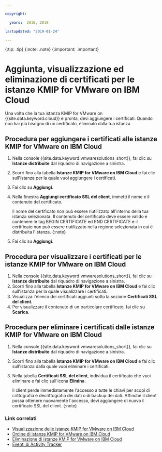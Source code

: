 ```yaml
---

copyright:

  years:  2016, 2019

lastupdated: "2019-01-24"

---
```


{:tip: .tip}
{:note: .note}
{:important: .important}

# Aggiunta, visualizzazione ed eliminazione di certificati per le istanze KMIP for VMware on IBM Cloud

Una volta che la tua istanza KMIP for VMware on {{site.data.keyword.cloud}} è pronta, devi aggiungere i certificati. Quando non hai più bisogno di un certificato, eliminalo dalla tua istanza.

## Procedura per aggiungere i certificati alle istanze KMIP for VMware on IBM Cloud

1. Nella console {{site.data.keyword.vmwaresolutions_short}}, fai clic su **Istanze distribuite** dal riquadro di navigazione a sinistra.
2. Scorri fino alla tabella **Istanze KMIP for VMware on IBM Cloud** e fai clic sull'istanza per la quale vuoi aggiungere i certificati.
3. Fai clic su **Aggiungi**.
4. Nella finestra **Aggiungi certificato SSL del client**, immetti il nome e il contenuto del certificato.

   Il nome del certificato non può essere riutilizzato all'interno della tua istanza selezionata. Il contenuto del certificato deve essere valido e contenere le tag BEGIN CERTIFICATE ed END CERTIFICATE e il certificato non può essere riutilizzato nella regione selezionata in cui è distribuita l'istanza.
   {:note}
5. Fai clic su **Aggiungi**.

## Procedura per visualizzare i certificati per le istanze KMIP for VMware on IBM Cloud

1. Nella console {{site.data.keyword.vmwaresolutions_short}}, fai clic su **Istanze distribuite** dal riquadro di navigazione a sinistra.
2. Scorri fino alla tabella **Istanze KMIP for VMware on IBM Cloud** e fai clic sull'istanza per la quale visualizzare i certificati.
3. Visualizza l'elenco dei certificati aggiunti sotto la sezione **Certificati SSL del client**.
4. Per visualizzare il contenuto di un particolare certificato, fai clic su **Scarica**.

## Procedura per eliminare i certificati dalle istanze KMIP for VMware on IBM Cloud

1. Nella console {{site.data.keyword.vmwaresolutions_short}}, fai clic su **Istanze distribuite** dal riquadro di navigazione a sinistra.
2. Scorri fino alla tabella **Istanze KMIP for VMware on IBM Cloud** e fai clic sull'istanza dalla quale vuoi eliminare i certificati.
3. Nella tabella **Certificati SSL del client**, individua il certificato che vuoi eliminare e fai clic sull'icona **Elimina**.

   Il client perde immediatamente l'accesso a tutte le chiavi per scopi di crittografia e decrittografia dei dati o di backup dei dati. Affinché il client possa ottenere nuovamente l'accesso, devi aggiungere di nuovo il certificato SSL del client.
   {:note}

### Link correlati

* [Visualizzazione delle istanze KMIP for VMware on IBM Cloud](/docs/services/vmwaresolutions/services/kmip_standalone_viewing.html)
* [Ordine di istanze KMIP for VMware on IBM Cloud](/docs/services/vmwaresolutions/services/kmip_standalone_ordering.html)
* [Eliminazione di istanze KMIP for VMware on IBM Cloud](/docs/services/vmwaresolutions/services/kmip_standalone_deleting.html)
* [Eventi di Activity Tracker](/docs/services/vmwaresolutions/vmonic/at-events.html)
